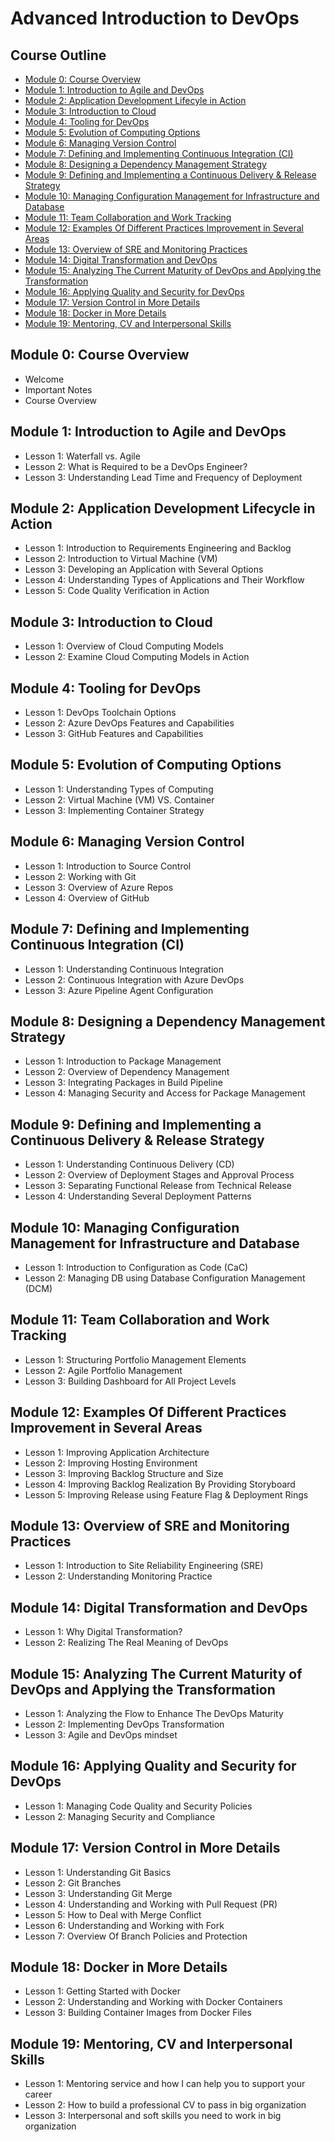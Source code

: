 
# Advanced Introduction to DevOps

## Course Outline

  - [Module 0: Course Overview](#module-0-course-overview)
  - [Module 1: Introduction to Agile and DevOps](#module-1-introduction-to-agile-and-devops)
  - [Module 2: Application Development Lifecyle in Action](#module-2-application-development-lifecyle-in-action)
  - [Module 3: Introduction to Cloud](#module-3-introduction-to-cloud)
  - [Module 4: Tooling for DevOps](#module-4-tooling-for-devops)
  - [Module 5: Evolution of Computing Options](#module-5-evolution-of-computing-options)
  - [Module 6: Managing Version Control](#module-6-managing-version-control)
  - [Module 7: Defining and Implementing Continuous Integration (CI)](#module-7-defining-and-implementing-continuous-integration-ci)
  - [Module 8: Designing a Dependency Management Strategy](#module-8-designing-a-dependency-management-strategy)
  - [Module 9: Defining and Implementing a Continuous Delivery & Release Strategy](#module-9-defining-and-implementing-a-continuous-delivery--release-strategy)
  - [Module 10: Managing Configuration Management for Infrastructure and Database](#module-10-managing-configuration-management-for-infrastructure-and-database)
  - [Module 11: Team Collaboration and Work Tracking](#module-11-team-collaboration-and-work-tracking)
  - [Module 12: Examples Of Different Practices Improvement in Several Areas](#module-12-examples-of-different-practices-improvement-in-several-areas)
  - [Module 13: Overview of SRE and Monitoring Practices](#module-13-overview-of-sre-and-monitoring-practices)
  - [Module 14: Digital Transformation and DevOps](#module-14-digital-transformation-and-devops)
  - [Module 15: Analyzing The Current Maturity of DevOps and Applying the Transformation](#module-15-analyzing-the-current-maturity-of-devops-and-applying-the-transformation)
  - [Module 16: Applying Quality and Security for DevOps](#module-16-applying-quality-and-security-for-devops)
  - [Module 17: Version Control in More Details](#module-17-version-control-in-more-details)
  - [Module 18: Docker in More Details](#module-18-docker-in-more-details)
  - [Module 19: Mentoring, CV and Interpersonal Skills](#module-19-mentoring-cv-and-interpersonal-skills)

## Module 0: Course Overview
 - Welcome 
 - Important Notes
 - Course Overview

## Module 1: Introduction to Agile and DevOps
 - Lesson 1: Waterfall vs. Agile 
 - Lesson 2: What is Required to be a DevOps Engineer? 
 - Lesson 3: Understanding Lead Time and Frequency of Deployment

## Module 2: Application Development Lifecycle in Action
 - Lesson 1: Introduction to Requirements Engineering and Backlog
 - Lesson 2: Introduction to Virtual Machine (VM)
 - Lesson 3: Developing an Application with Several Options
 - Lesson 4: Understanding Types of Applications and Their Workflow
 - Lesson 5: Code Quality Verification in Action

## Module 3: Introduction to Cloud
 - Lesson 1: Overview of Cloud Computing Models
 - Lesson 2: Examine Cloud Computing Models in Action

## Module 4: Tooling for DevOps
 - Lesson 1: DevOps Toolchain Options
 - Lesson 2: Azure DevOps Features and Capabilities 
 - Lesson 3: GitHub Features and Capabilities 
 
## Module 5: Evolution of Computing Options
 - Lesson 1: Understanding Types of Computing
 - Lesson 2: Virtual Machine (VM) VS. Container
 - Lesson 3: Implementing Container Strategy 
 
## Module 6: Managing Version Control
- Lesson 1: Introduction to Source Control
- Lesson 2: Working with Git
- Lesson 3: Overview of Azure Repos
- Lesson 4: Overview of GitHub
 
## Module 7: Defining and Implementing Continuous Integration (CI)
 - Lesson 1: Understanding Continuous Integration
 - Lesson 2: Continuous Integration with Azure DevOps
 - Lesson 3: Azure Pipeline Agent Configuration
 
## Module 8: Designing a Dependency Management Strategy
 - Lesson 1: Introduction to Package Management
 - Lesson 2: Overview of Dependency Management 
 - Lesson 3: Integrating Packages in Build Pipeline
 - Lesson 4: Managing Security and Access for Package Management
 
## Module 9: Defining and Implementing a Continuous Delivery & Release Strategy
 - Lesson 1: Understanding Continuous Delivery (CD)
 - Lesson 2: Overview of Deployment Stages and Approval Process
 - Lesson 3: Separating Functional Release from Technical Release 
 - Lesson 4: Understanding Several Deployment Patterns
 
## Module 10: Managing Configuration Management for Infrastructure and Database
 - Lesson 1: Introduction to Configuration as Code (CaC)
 - Lesson 2: Managing DB using Database Configuration Management (DCM)
 
## Module 11: Team Collaboration and Work Tracking
 - Lesson 1: Structuring Portfolio Management Elements
 - Lesson 2: Agile Portfolio Management
 - Lesson 3: Building Dashboard for All Project Levels
 
## Module 12: Examples Of Different Practices Improvement in Several Areas
 - Lesson 1: Improving Application Architecture
 - Lesson 2: Improving Hosting Environment
 - Lesson 3: Improving Backlog Structure and Size
 - Lesson 4: Improving Backlog Realization By Providing Storyboard
 - Lesson 5: Improving Release using Feature Flag & Deployment Rings
 
## Module 13: Overview of SRE and Monitoring Practices
 - Lesson 1: Introduction to Site Reliability Engineering (SRE)
 - Lesson 2: Understanding Monitoring Practice 
 
## Module 14: Digital Transformation and DevOps
 - Lesson 1: Why Digital Transformation?
 - Lesson 2: Realizing The Real Meaning of DevOps
 
## Module 15: Analyzing The Current Maturity of DevOps and Applying the Transformation
 - Lesson 1: Analyzing the Flow to Enhance The DevOps Maturity
 - Lesson 2: Implementing DevOps Transformation
 - Lesson 3: Agile and DevOps mindset

## Module 16: Applying Quality and Security for DevOps
 - Lesson 1: Managing Code Quality and Security Policies
 - Lesson 2: Managing Security and Compliance

## Module 17: Version Control in More Details 
 - Lesson 1: Understanding Git Basics
 - Lesson 2: Git Branches
 - Lesson 3: Understanding Git Merge
 - Lesson 4: Understanding and Working with Pull Request (PR)
 - Lesson 5: How to Deal with Merge Conflict
 - Lesson 6: Understanding and Working with Fork
 - Lesson 7: Overview Of Branch Policies and Protection

## Module 18: Docker in More Details 
 - Lesson 1: Getting Started with Docker
 - Lesson 2: Understanding and Working with Docker Containers
 - Lesson 3: Building Container Images from Docker Files

## Module 19: Mentoring, CV and Interpersonal Skills 
 - Lesson 1: Mentoring service and how I can help you to support your career
 - Lesson 2: How to build a professional CV to pass in big organization
 - Lesson 3: Interpersonal and soft skills you need to work in big organization
